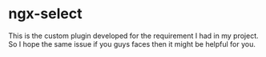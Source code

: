 # ngx-select
This is the custom plugin developed for the requirement I had in my project. So I hope the same issue if you guys faces then it might be helpful for you.
